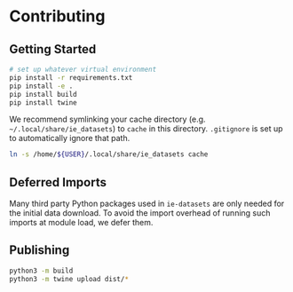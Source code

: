 # Contributing

## Getting Started

```sh
# set up whatever virtual environment
pip install -r requirements.txt
pip install -e .
pip install build
pip install twine
```

We recommend symlinking your cache directory (e.g. `~/.local/share/ie_datasets`) to `cache` in this directory.
`.gitignore` is set up to automatically ignore that path.

```sh
ln -s /home/${USER}/.local/share/ie_datasets cache
```


## Deferred Imports

Many third party Python packages used in `ie-datasets` are only needed for the initial data download.
To avoid the import overhead of running such imports at module load, we defer them.


## Publishing

```sh
python3 -m build
python3 -m twine upload dist/*
```
